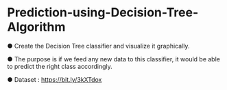 # Prediction-using-Decision-Tree-Algorithm

● Create the Decision Tree classifier and visualize it graphically.

● The purpose is if we feed any new data to this classifier, it would be able to predict the right class accordingly. 

● Dataset : https://bit.ly/3kXTdox 


